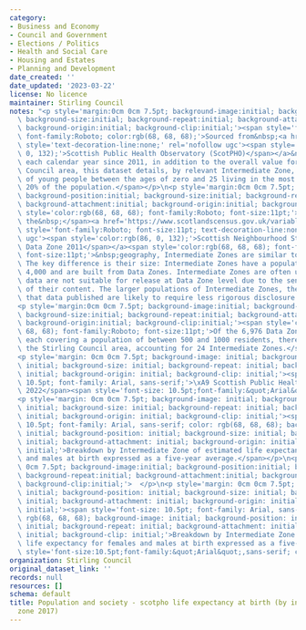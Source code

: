 ```yaml
---
category:
- Business and Economy
- Council and Government
- Elections / Politics
- Health and Social Care
- Housing and Estates
- Planning and Development
date_created: ''
date_updated: '2023-03-22'
license: No licence
maintainer: Stirling Council
notes: "<p style='margin:0cm 0cm 7.5pt; background-image:initial; background-position:initial;\
  \ background-size:initial; background-repeat:initial; background-attachment:initial;\
  \ background-origin:initial; background-clip:initial;'><span style='font-size:11pt;\
  \ font-family:Roboto; color:rgb(68, 68, 68);'>Sourced from&nbsp;<a href='https://scotland.shinyapps.io/ScotPHO_profiles_tool/'\
  \ style='text-decoration-line:none;' rel='nofollow ugc'><span style='color:rgb(86,\
  \ 0, 132);'>Scottish Public Health Observatory (ScotPHO)</span></a>&nbsp;data for\
  \ each calendar year since 2011, in addition to the overall value for the Stirling\
  \ Council area, this dataset details, by relevant Intermediate Zone, the number\
  \ of young people between the ages of zero and 25 living in the most income deprived\
  \ 20% of the population.</span></p>\n<p style='margin:0cm 0cm 7.5pt; background-image:initial;\
  \ background-position:initial; background-size:initial; background-repeat:initial;\
  \ background-attachment:initial; background-origin:initial; background-clip:initial;'><span\
  \ style='color:rgb(68, 68, 68); font-family:Roboto; font-size:11pt;'>Defined by\
  \ the&nbsp;</span><a href='https://www.scotlandscensus.gov.uk/variables-classification/sns-data-zone-2011#:~:text=The%20data%20zone%20geography%20covers,around%20500%20to%201%2C000%20residents.'\
  \ style='font-family:Roboto; font-size:11pt; text-decoration-line:none;' rel='nofollow\
  \ ugc'><span style='color:rgb(86, 0, 132);'>Scottish Neighbourhood Statistics (SNS)\
  \ Data Zone 2011</span></a><span style='color:rgb(68, 68, 68); font-family:Roboto;\
  \ font-size:11pt;'>&nbsp;geography, Intermediate Zones are similar to Data Zones.\
  \ The key difference is their size: Intermediate Zones have a population of around\
  \ 4,000 and are built from Data Zones. Intermediate Zones are often used when the\
  \ data are not suitable for release at Data Zone level due to the sensitive nature\
  \ of their content. The larger populations of Intermediate Zones, therefore, mean\
  \ that data published are likely to require less rigorous disclosure control.</span></p>\n\
  <p style='margin:0cm 0cm 7.5pt; background-image:initial; background-position:initial;\
  \ background-size:initial; background-repeat:initial; background-attachment:initial;\
  \ background-origin:initial; background-clip:initial;'><span style='color:rgb(68,\
  \ 68, 68); font-family:Roboto; font-size:11pt;'>Of the 6,976 Data Zones in Scotland,\
  \ each covering a population of between 500 and 1000 residents, there are 121 within\
  \ the Stirling Council area, accounting for 24 Intermediate Zones.</span></p>\n\
  <p style='margin: 0cm 0cm 7.5pt; background-image: initial; background-position:\
  \ initial; background-size: initial; background-repeat: initial; background-attachment:\
  \ initial; background-origin: initial; background-clip: initial;'><span style='font-size:\
  \ 10.5pt; font-family: Arial, sans-serif;'>\xA9 Scottish Public Health Observatory,\
  \ 2022</span><span style='font-size: 10.5pt;font-family:&quot;Arial&quot;,sans-serif'></span></p>\n\
  <p style='margin: 0cm 0cm 7.5pt; background-image: initial; background-position:\
  \ initial; background-size: initial; background-repeat: initial; background-attachment:\
  \ initial; background-origin: initial; background-clip: initial;'><span style='font-size:\
  \ 10.5pt; font-family: Arial, sans-serif; color: rgb(68, 68, 68); background-image:\
  \ initial; background-position: initial; background-size: initial; background-repeat:\
  \ initial; background-attachment: initial; background-origin: initial; background-clip:\
  \ initial;'>Breakdown by Intermediate Zone of estimated life expectancy for females\
  \ and males at birth expressed as a five-year average.</span></p>\n<p style='margin:0cm\
  \ 0cm 7.5pt; background-image:initial; background-position:initial; background-size:initial;\
  \ background-repeat:initial; background-attachment:initial; background-origin:initial;\
  \ background-clip:initial;'>  </p>\n<p style='margin: 0cm 0cm 7.5pt; background-image:\
  \ initial; background-position: initial; background-size: initial; background-repeat:\
  \ initial; background-attachment: initial; background-origin: initial; background-clip:\
  \ initial;'><span style='font-size: 10.5pt; font-family: Arial, sans-serif; color:\
  \ rgb(68, 68, 68); background-image: initial; background-position: initial; background-size:\
  \ initial; background-repeat: initial; background-attachment: initial; background-origin:\
  \ initial; background-clip: initial;'>Breakdown by Intermediate Zone of estimated\
  \ life expectancy for females and males at birth expressed as a five-year average.</span><strong><span\
  \ style='font-size:10.5pt;font-family:&quot;Arial&quot;,sans-serif; color:#444444'></span></strong></p>"
organization: Stirling Council
original_dataset_link: ''
records: null
resources: []
schema: default
title: Population and society - scotpho life expectancy at birth (by intermediate
  zone 2017)
---
```

